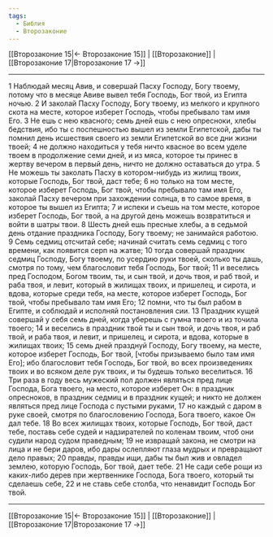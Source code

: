 ```yaml
---
tags:
  - Библия
  - Второзаконие
---
```

[[Второзаконие 15|← Второзаконие 15]] | [[Второзаконие]] | [[Второзаконие 17|Второзаконие 17 →]]

---
1 Наблюдай месяц Авив, и совершай Пасху Господу, Богу твоему, потому что в месяце Авиве вывел тебя Господь, Бог твой, из Египта ночью.
2 И заколай Пасху Господу, Богу твоему, из мелкого и крупного скота на месте, которое изберет Господь, чтобы пребывало там имя Его.
3 Не ешь с нею квасного; семь дней ешь с нею опресноки, хлебы бедствия, ибо ты с поспешностью вышел из земли Египетской, дабы ты помнил день исшествия своего из земли Египетской во все дни жизни твоей;
4 не должно находиться у тебя ничто квасное во всем уделе твоем в продолжение семи дней, и из мяса, которое ты принес в жертву вечером в первый день, ничто не должно оставаться до утра.
5 Не можешь ты заколать Пасху в котором-нибудь из жилищ твоих, которые Господь, Бог твой, даст тебе;
6 но только на том месте, которое изберет Господь, Бог твой, чтобы пребывало там имя Его, заколай Пасху вечером при захождении солнца, в то самое время, в которое ты вышел из Египта;
7 и испеки и съешь на том месте, которое изберет Господь, Бог твой, а на другой день можешь возвратиться и войти в шатры твои.
8 Шесть дней ешь пресные хлебы, а в седьмой день отдание праздника Господу, Богу твоему; не занимайся работою.
9 Семь седмиц отсчитай себе; начинай считать семь седмиц с того времени, как появится серп на жатве;
10 тогда совершай праздник седмиц Господу, Богу твоему, по усердию руки твоей, сколько ты дашь, смотря по тому, чем благословит тебя Господь, Бог твой;
11 и веселись пред Господом, Богом твоим, ты, и сын твой, и дочь твоя, и раб твой, и раба твоя, и левит, который в жилищах твоих, и пришелец, и сирота, и вдова, которые среди тебя, на месте, которое изберет Господь, Бог твой, чтобы пребывало там имя Его;
12 помни, что ты был рабом в Египте, и соблюдай и исполняй постановления сии.
13 Праздник кущей совершай у себя семь дней, когда уберешь с гумна твоего и из точила твоего;
14 и веселись в праздник твой ты и сын твой, и дочь твоя, и раб твой, и раба твоя, и левит, и пришелец, и сирота, и вдова, которые в жилищах твоих;
15 семь дней празднуй Господу, Богу твоему, на месте, которое изберет Господь, Бог твой, [чтобы призываемо было там имя Его]; ибо благословит тебя Господь, Бог твой, во всех произведениях твоих и во всяком деле рук твоих, и ты будешь только веселиться.
16 Три раза в году весь мужеский пол должен являться пред лице Господа, Бога твоего, на место, которое изберет Он: в праздник опресноков, в праздник седмиц и в праздник кущей; и никто не должен являться пред лице Господа с пустыми руками,
17 но каждый с даром в руке своей, смотря по благословению Господа, Бога твоего, какое Он дал тебе.
18 Во всех жилищах твоих, которые Господь, Бог твой, даст тебе, поставь себе судей и надзирателей по коленам твоим, чтоб они судили народ судом праведным;
19 не извращай закона, не смотри на лица и не бери даров, ибо дары ослепляют глаза мудрых и превращают дело правых;
20 правды, правды ищи, дабы ты был жив и овладел землею, которую Господь, Бог твой, дает тебе.
21 Не сади себе рощи из каких-либо дерев при жертвеннике Господа, Бога твоего, который ты сделаешь себе,
22 и не ставь себе столба, что ненавидит Господь Бог твой.

---
[[Второзаконие 15|← Второзаконие 15]] | [[Второзаконие]] | [[Второзаконие 17|Второзаконие 17 →]]